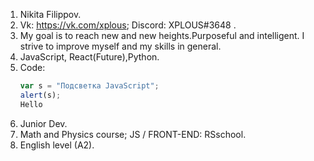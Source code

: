 1. Nikita Filippov.
2. Vk: https://vk.com/xplous; Discord: XPLOUS#3648 .
3. My goal is to reach new and new heights.Purposeful and intelligent. I strive to improve myself and my skills in general.
4. JavaScript, React(Future),Python.
5. Code:
    ```Javascript
    var s = "Подсветка JavaScript";
    alert(s);
    Hello
    ```
6. Junior Dev.
7. Math and Physics course; JS / FRONT-END: RSschool.
8. English level (A2).